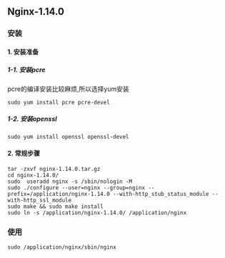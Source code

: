 ## Nginx-1.14.0
### 安装
#### 1. 安装准备
##### 1-1. 安装pcre
pcre的编译安装比较麻烦,所以选择yum安装
```
sudo yum install pcre pcre-devel
```
##### 1-2. 安装openssl
```
sudo yum install openssl openssl-devel
```

#### 2. 常规步骤
```
tar -zxvf nginx-1.14.0.tar.gz 
cd nginx-1.14.0/
sudo  useradd nginx -s /sbin/nologin -M
sudo ./configure --user=nginx --group=nginx --prefix=/application/nginx-1.14.0 --with-http_stub_status_module --with-http_ssl_module
sudo make && sudo make install
sudo ln -s /application/nginx-1.14.0/ /application/nginx
```

### 使用
```
sudo /application/nginx/sbin/nginx
```
